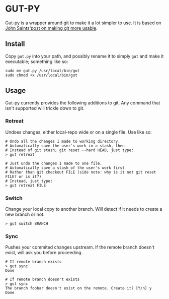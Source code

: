 # GUT-PY

Gut-py is a wrapper around git to make it a lot simpler to use. It is based on [John Saints'post on making git more usable](http://www.saintsjd.com/2012/01/a-better-ui-for-git/).

## Install
Copy `gut.py` into your path, and possibly rename it to simply `gut` and make it executable; something like so:

```
sudo mv gut.py /usr/local/bin/gut
sudo chmod +x /usr/local/bin/gut
```

## Usage
Gut-py currently provides the following additions to git. Any command that isn't supported will trickle down to git.

### Retreat
Undoes changes, either local-repo wide or on a single file. Use like so:

```
# Undo all the changes I made to working directory.
# Automatically save the user's work in a stash, then
# Instead of git stash; git reset --hard HEAD, just type:
> gut retreat

# Just undo the changes I made to one file.
# Automatically save a stash of the user's work first
# Rather than git checkout FILE (side note: why is it not git reset FILE? or is it?)
# Instead, just type:
> gut retreat FILE
```

### Switch
Change your local copy to another branch. Will detect if it needs to create a new branch or not.

```
> gut switch BRANCH
```

### Sync
Pushes your commited changes upstream. If the remote branch doesn't exist, will ask you before proceeding.

```
# If remote branch exists
> gut sync
Done

# If remote branch doesn't exists
> gut sync
The branch foobar doesn't exist on the remote. Create it? [Y/n] y
Done
```


